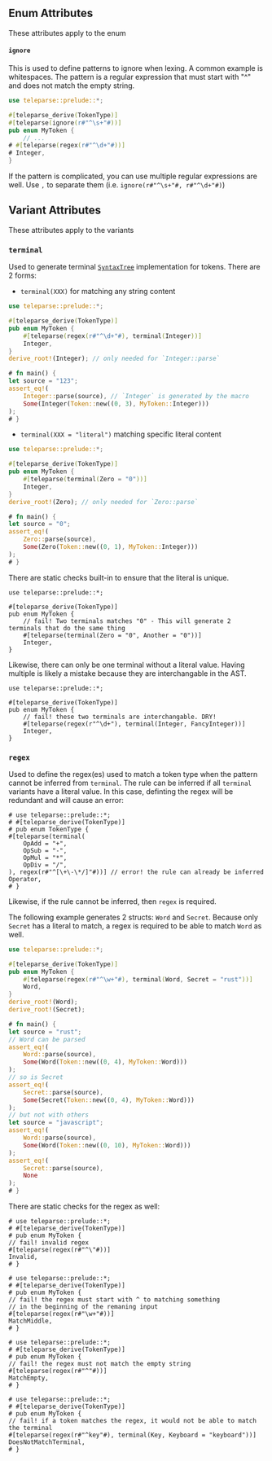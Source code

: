  ## Enum Attributes
 These attributes apply to the enum
 #### `ignore`
 This is used to define patterns to ignore when lexing. A common example is whitespaces.
 The pattern is a regular expression that must start with "^" and does not match the empty
 string.
 ```rust
 use teleparse::prelude::*;

 #[teleparse_derive(TokenType)]
 #[teleparse(ignore(r#"^\s+"#))]
 pub enum MyToken {
     // ...
 # #[teleparse(regex(r#"^\d+"#))]
 # Integer,
 }
 ```
 If the pattern is complicated, you can use multiple regular expressions are well. Use `,` to separate them (i.e. `ignore(r#"^\s+"#, r#"^\d+"#)`)

 ## Variant Attributes
 These attributes apply to the variants
 ### `terminal`
 Used to generate terminal [`SyntaxTree`](crate::SyntaxTree) implementation for tokens. There
 are 2 forms:
 - `terminal(XXX)` for matching any string content
 ```rust
 use teleparse::prelude::*;

 #[teleparse_derive(TokenType)]
 pub enum MyToken {
     #[teleparse(regex(r#"^\d+"#), terminal(Integer))]
     Integer,
 }
 derive_root!(Integer); // only needed for `Integer::parse`

 # fn main() {
 let source = "123";
 assert_eq!(
     Integer::parse(source), // `Integer` is generated by the macro
     Some(Integer(Token::new((0, 3), MyToken::Integer)))
 );
 # }
 ```
 - `terminal(XXX = "literal")` matching specific literal content
 ```rust
 use teleparse::prelude::*;

 #[teleparse_derive(TokenType)]
 pub enum MyToken {
     #[teleparse(terminal(Zero = "0"))]
     Integer,
 }
 derive_root!(Zero); // only needed for `Zero::parse`

 # fn main() {
 let source = "0";
 assert_eq!(
     Zero::parse(source),
     Some(Zero(Token::new((0, 1), MyToken::Integer)))
 );
 # }
 ```
 There are static checks built-in to ensure that the literal is unique.
 ```compile_fail
 use teleparse::prelude::*;

 #[teleparse_derive(TokenType)]
 pub enum MyToken {
     // fail! Two terminals matches "0" - This will generate 2 terminals that do the same thing
     #[teleparse(terminal(Zero = "0", Another = "0"))]
     Integer,
 }
 ```
 Likewise, there can only be one terminal without a literal value.
 Having multiple is likely a mistake because they are interchangable in the AST.
 ```compile_fail
 use teleparse::prelude::*;

 #[teleparse_derive(TokenType)]
 pub enum MyToken {
     // fail! these two terminals are interchangable. DRY!
     #[teleparse(regex(r"^\d+"), terminal(Integer, FancyInteger))]
     Integer,
 }
 ```

 ### `regex`
 Used to define the regex(es) used to match a token type when the pattern
 cannot be inferred from `terminal`.
 The rule can be inferred if all `terminal` variants have a literal value.
 In this case, definting the regex will be redundant and will cause an error:
 ```compile_fail
 # use teleparse::prelude::*;
 # #[teleparse_derive(TokenType)]
 # pub enum TokenType {
 #[teleparse(terminal(
     OpAdd = "+", 
     OpSub = "-", 
     OpMul = "*", 
     OpDiv = "/",
 ), regex(r#"^[\+\-\*/]"#))] // error! the rule can already be inferred
 Operator,
 # }
 ```
 Likewise, if the rule cannot be inferred, then `regex` is required.

 The following example generates 2 structs: `Word` and `Secret`.
 Because only `Secret` has a literal to match, a regex is required
 to be able to match `Word` as well.
 ```rust
 use teleparse::prelude::*;

 #[teleparse_derive(TokenType)]
 pub enum MyToken {
     #[teleparse(regex(r#"^\w+"#), terminal(Word, Secret = "rust"))]
     Word,
 }
 derive_root!(Word);
 derive_root!(Secret);

 # fn main() {
 let source = "rust";
 // Word can be parsed
 assert_eq!(
     Word::parse(source),
     Some(Word(Token::new((0, 4), MyToken::Word)))
 );
 // so is Secret
 assert_eq!(
     Secret::parse(source),
     Some(Secret(Token::new((0, 4), MyToken::Word)))
 );
 // but not with others
 let source = "javascript";
 assert_eq!(
     Word::parse(source),
     Some(Word(Token::new((0, 10), MyToken::Word)))
 );
 assert_eq!(
     Secret::parse(source),
     None
 );
 # }
 ```
 There are static checks for the regex as well:
 ```compile_fail
 # use teleparse::prelude::*;
 # #[teleparse_derive(TokenType)]
 # pub enum MyToken {
 // fail! invalid regex
 #[teleparse(regex(r#"^\"#))]
 Invalid, 
 # }
 ```
 ```compile_fail
 # use teleparse::prelude::*;
 # #[teleparse_derive(TokenType)]
 # pub enum MyToken {
 // fail! the regex must start with ^ to matching something 
 // in the beginning of the remaning input
 #[teleparse(regex(r#"\w+"#))]
 MatchMiddle, 
 # }
 ```
 ```compile_fail
 # use teleparse::prelude::*;
 # #[teleparse_derive(TokenType)]
 # pub enum MyToken {
 // fail! the regex must not match the empty string
 #[teleparse(regex(r#"^"#))]
 MatchEmpty, 
 # }
 ```
 ```compile_fail
 # use teleparse::prelude::*;
 # #[teleparse_derive(TokenType)]
 # pub enum MyToken {
 // fail! if a token matches the regex, it would not be able to match the terminal
 #[teleparse(regex(r#"^key"#), terminal(Key, Keyboard = "keyboard"))]
 DoesNotMatchTerminal, 
 # }
 ```

